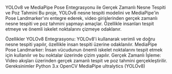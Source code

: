 YOLOv8 ve MediaPipe Pose Entegrasyonu ile Gerçek Zamanlı Nesne Tespiti ve Poz Tahmini
Bu proje, YOLOv8 nesne tespiti modelini ve MediaPipe'in Pose Landmarker'ını entegre ederek, video girişlerinden gerçek zamanlı nesne tespiti ve poz tahmini yapmayı amaçlar. Özellikle insanları tespit etmeye ve önemli iskelet noktalarını çizmeye odaklanır.

Özellikler
YOLOv8 Entegrasyonu: YOLOv8'i kullanarak verimli ve doğru nesne tespiti yapılır, özellikle insan tespiti üzerine odaklanılır.
MediaPipe Pose Landmarker: İnsan vücudunun önemli iskelet noktalarını tespit etmek için kullanılır ve bu noktalar üzerinde çizim yapılır.
Gerçek Zamanlı İşleme: Video akışları üzerinden gerçek zamanlı tespit ve poz tahmini gerçekleştirilir.
Gereksinimler
Python 3.x
OpenCV
MediaPipe
ultralytics (YOLOv8)
